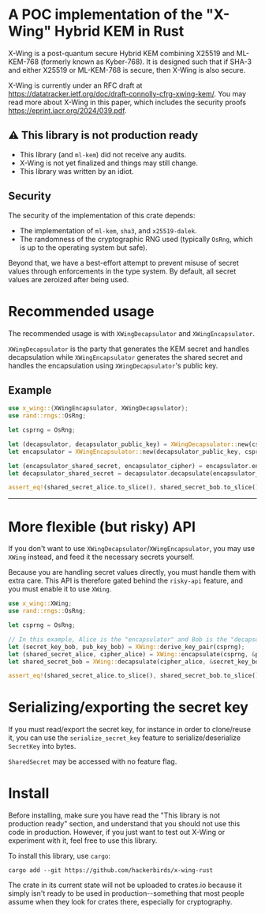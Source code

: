 # A POC implementation of the "X-Wing" Hybrid KEM in Rust

X-Wing is a post-quantum secure Hybrid KEM combining X25519 and ML-KEM-768 (formerly known as Kyber-768). It is designed such that if SHA-3 and either X25519 or ML-KEM-768 is secure, then X-Wing is also secure.

X-Wing is currently under an RFC draft at https://datatracker.ietf.org/doc/draft-connolly-cfrg-xwing-kem/.
You may read more about X-Wing in this paper, which includes the security proofs https://eprint.iacr.org/2024/039.pdf.

## ⚠️ This library is not production ready

- This library (and `ml-kem`) did not receive any audits.
- X-Wing is not yet finalized and things may still change.
- This library was written by an idiot.

## Security

The security of the implementation of this crate depends:

 - The implementation of `ml-kem`, `sha3`, and `x25519-dalek`.
 - The randomness of the cryptographic RNG used (typically `OsRng`, which is up to the operating system but safe).

Beyond that, we have a best-effort attempt to prevent misuse of secret values through enforcements in the type system. By default, all secret values are zeroized after being used.

# Recommended usage

The recommended usage is with `XWingDecapsulator` and `XWingEncapsulator`.

`XWingDecapsulator` is the party that generates the KEM secret and handles decapsulation while `XWingEncapsulator` generates the shared secret and handles the encapsulation using `XWingDecapsulator`'s public key.

## Example

```rust
use x_wing::{XWingEncapsulator, XWingDecapsulator};
use rand::rngs::OsRng;

let csprng = OsRng;

let (decapsulator, decapsulator_public_key) = XWingDecapsulator::new(csprng);
let encapsulator = XWingEncapsulator::new(decapsulator_public_key, csprng);

let (encapsulator_shared_secret, encapsulator_cipher) = encapsulator.encapsulate();
let decapsulator_shared_secret = decapsulator.decapsulate(encapsulator_cipher);

assert_eq!(shared_secret_alice.to_slice(), shared_secret_bob.to_slice())
```

---

# More flexible (but risky) API

If you don't want to use `XWingDecapsulator`/`XWingEncapsulator`, you may use `XWing` instead, and feed it the necessary secrets yourself.

Because you are handling secret values directly, you must handle them with extra care. This API is therefore gated behind the `risky-api` feature, and you must enable it to use `XWing`.

```rust
use x_wing::XWing;
use rand::rngs::OsRng;

let csprng = OsRng;

// In this example, Alice is the "encapsulator" and Bob is the "decapsulator".
let (secret_key_bob, pub_key_bob) = XWing::derive_key_pair(csprng);
let (shared_secret_alice, cipher_alice) = XWing::encapsulate(csprng, &pub_key_bob);
let shared_secret_bob = XWing::decapsulate(cipher_alice, &secret_key_bob);

assert_eq!(shared_secret_alice.to_slice(), shared_secret_bob.to_slice())
```

# Serializing/exporting the secret key

If you must read/export the secret key, for instance in order to clone/reuse it, you can use the `serialize_secret_key` feature to serialize/deserialize `SecretKey` into bytes.

`SharedSecret` may be accessed with no feature flag.

# Install

Before installing, make sure you have read the "This library is not production ready" section, and understand that you should not use this code in production. However, if you just want to test out X-Wing or experiment with it, feel free to use this library.

To install this library, use `cargo`:

```
cargo add --git https://github.com/hackerbirds/x-wing-rust
```

The crate in its current state will not be uploaded to crates.io because it simply isn't ready to be used in production--something that most people assume when they look for crates there, especially for cryptography.